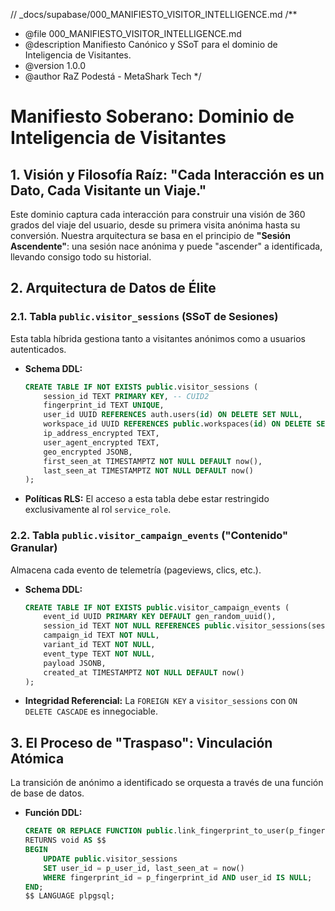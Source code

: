 // \_docs/supabase/000_MANIFIESTO_VISITOR_INTELLIGENCE.md
/\*\*

- @file 000_MANIFIESTO_VISITOR_INTELLIGENCE.md
- @description Manifiesto Canónico y SSoT para el dominio de Inteligencia de Visitantes.
- @version 1.0.0
- @author RaZ Podestá - MetaShark Tech
  \*/

# Manifiesto Soberano: Dominio de Inteligencia de Visitantes

## 1. Visión y Filosofía Raíz: "Cada Interacción es un Dato, Cada Visitante un Viaje."

Este dominio captura cada interacción para construir una visión de 360 grados del viaje del usuario, desde su primera visita anónima hasta su conversión. Nuestra arquitectura se basa en el principio de **"Sesión Ascendente"**: una sesión nace anónima y puede "ascender" a identificada, llevando consigo todo su historial.

## 2. Arquitectura de Datos de Élite

### 2.1. Tabla `public.visitor_sessions` (SSoT de Sesiones)

Esta tabla híbrida gestiona tanto a visitantes anónimos como a usuarios autenticados.

- **Schema DDL:**
  ```sql
  CREATE TABLE IF NOT EXISTS public.visitor_sessions (
      session_id TEXT PRIMARY KEY, -- CUID2
      fingerprint_id TEXT UNIQUE,
      user_id UUID REFERENCES auth.users(id) ON DELETE SET NULL,
      workspace_id UUID REFERENCES public.workspaces(id) ON DELETE SET NULL,
      ip_address_encrypted TEXT,
      user_agent_encrypted TEXT,
      geo_encrypted JSONB,
      first_seen_at TIMESTAMPTZ NOT NULL DEFAULT now(),
      last_seen_at TIMESTAMPTZ NOT NULL DEFAULT now()
  );
  ```
- **Políticas RLS:** El acceso a esta tabla debe estar restringido exclusivamente al rol `service_role`.

### 2.2. Tabla `public.visitor_campaign_events` ("Contenido" Granular)

Almacena cada evento de telemetría (pageviews, clics, etc.).

- **Schema DDL:**
  ```sql
  CREATE TABLE IF NOT EXISTS public.visitor_campaign_events (
      event_id UUID PRIMARY KEY DEFAULT gen_random_uuid(),
      session_id TEXT NOT NULL REFERENCES public.visitor_sessions(session_id) ON DELETE CASCADE,
      campaign_id TEXT NOT NULL,
      variant_id TEXT NOT NULL,
      event_type TEXT NOT NULL,
      payload JSONB,
      created_at TIMESTAMPTZ NOT NULL DEFAULT now()
  );
  ```
- **Integridad Referencial:** La `FOREIGN KEY` a `visitor_sessions` con `ON DELETE CASCADE` es innegociable.

## 3. El Proceso de "Traspaso": Vinculación Atómica

La transición de anónimo a identificado se orquesta a través de una función de base de datos.

- **Función DDL:**
  ```sql
  CREATE OR REPLACE FUNCTION public.link_fingerprint_to_user(p_fingerprint_id TEXT, p_user_id UUID)
  RETURNS void AS $$
  BEGIN
      UPDATE public.visitor_sessions
      SET user_id = p_user_id, last_seen_at = now()
      WHERE fingerprint_id = p_fingerprint_id AND user_id IS NULL;
  END;
  $$ LANGUAGE plpgsql;
  ```
